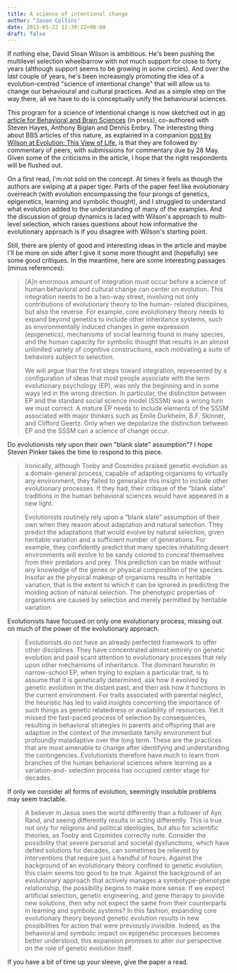 ```yaml
---
title: A science of intentional change
author: "Jason Collins"
date: 2013-05-22 12:39:22+00:00
draft: false
---
```


If nothing else, David Sloan Wilson is ambitious. He's been pushing the multilevel selection wheelbarrow with not much support for close to forty years (although support seems to be growing in some circles). And over the last couple of years, he's been increasingly promoting the idea of a evolution-centred "science of intentional change" that will allow us to change our behavioural and cultural practices. And as a simple step on the way there, all we have to do is conceptually unify the behavioural sciences.

This program for a science of intentional change is now sketched out in [an article for Behavioral and Brain Sciences](http://journals.cambridge.org/images/fileUpload/documents/Wilson_BBS-D-11-00562_preprint.pdf) (in press), co-authored with Steven Hayes, Anthony Biglan and Dennis Embry. The interesting thing about BBS articles of this nature, as explained in a companion [post by Wilson at Evolution: This View of Life](http://www.thisviewoflife.com/index.php/magazine/articles/evolving-the-future), is that they are followed by commentary of peers, with submissions for commentary due by 28 May. Given some of the criticisms in the article, I hope that the right respondents will be flushed out.

On a first read, I'm not sold on the concept. At times it feels as though the authors are swiping at a paper tiger. Parts of the paper feel like evolutionary overreach (with evolution encompassing the four prongs of genetics, epigenetics, learning and symbolic thought), and I struggled to understand what evolution added to the understanding of many of the examples. And the discussion of group dynamics is laced with Wilson's approach to multi-level selection, which raises questions about how informative the evolutionary approach is if you disagree with Wilson's starting point.

Still, there are plenty of good and interesting ideas in the article and maybe I'll be more on side after I give it some more thought and (hopefully) see some good critiques. In the meantime, here are some interesting passages (minus references):


<blockquote>[A]n enormous amount of integration must occur before a science of human behavioral and cultural change can center on evolution. This integration needs to be a two-way street, involving not only contributions of evolutionary theory to the human- related disciplines, but also the reverse. For example, core evolutionary theory needs to expand beyond genetics to include other inheritance systems, such as environmentally induced changes in gene expression (epigenetics), mechanisms of social learning found in many species, and the human capacity for symbolic thought that results in an almost unlimited variety of cognitive constructions, each motivating a suite of behaviors subject to selection.

We will argue that the first steps toward integration, represented by a configuration of ideas that most people associate with the term evolutionary psychology (EP), was only the beginning and in some ways led in the wrong direction. In particular, the distinction between EP and the standard social science model (SSSM) was a wrong turn we must correct. A mature EP needs to include elements of the SSSM associated with major thinkers such as Emile Durkheim, B.F. Skinner, and Clifford Geertz. Only when we depolarize the distinction between EP and the SSSM can a science of change occur.</blockquote>


Do evolutionists rely upon their own "blank slate" assumption"? I hope Steven Pinker takes the time to respond to this piece.


<blockquote>Ironically, although Tooby and Cosmides praised genetic evolution as a domain-general process, capable of adapting organisms to virtually any environment, they failed to generalize this insight to include other evolutionary processes. If they had, their critique of the “blank slate” traditions in the human behavioral sciences would have appeared in a new light.

Evolutionists routinely rely upon a “blank slate” assumption of their own when they reason about adaptation and natural selection. They predict the adaptations that would evolve by natural selection, given heritable variation and a sufficient number of generations. For example, they confidently predict that many species inhabiting desert environments will evolve to be sandy colored to conceal themselves from their predators and prey. This prediction can be made without any knowledge of the genes or physical composition of the species. Insofar as the physical makeup of organisms results in heritable variation, that is the extent to which it can be ignored in predicting the molding action of natural selection. The phenotypic properties of organisms are caused by selection and merely permitted by heritable variation.</blockquote>


Evolutionists have focused on only one evolutionary process, missing out on much of the power of the evolutionary approach.


<blockquote>Evolutionists do not have an already perfected framework to offer other disciplines. They have concentrated almost entirely on genetic evolution and paid scant attention to evolutionary processes that rely upon other mechanisms of inheritance. The dominant heuristic in narrow-school EP, when trying to explain a particular trait, is to assume that it is genetically determined, ask how it evolved by genetic evolution in the distant past, and then ask how it functions in the current environment. For traits associated with parental neglect, the heuristic has led to valid insights concerning the importance of such things as genetic relatedness or availability of resources. Yet it missed the fast-paced process of selection by consequences, resulting in behavioral strategies in parents and offspring that are adaptive in the context of the immediate family environment but profoundly maladaptive over the long term. These are the practices that are most amenable to change after identifying and understanding the contingencies. Evolutionists therefore have much to learn from branches of the human behavioral sciences where learning as a variation-and- selection process has occupied center stage for decades.</blockquote>


If only we consider all forms of evolution, seemingly insoluble problems may seem tractable.


<blockquote>A believer in Jesus sees the world differently than a follower of Ayn Rand, and seeing differently results in acting differently. This is true not only for religions and political ideologies, but also for scientific theories, as Tooby and Cosmides correctly note. Consider the possibility that severe personal and societal dysfunctions, which have defied solutions for decades, can sometimes be relieved by interventions that require just a handful of hours. Against the background of an evolutionary theory confined to genetic evolution, this claim seems too good to be true. Against the background of an evolutionary approach that actively manages a symbotype-phenotype relationship, the possibility begins to make more sense. If we expect artificial selection, genetic engineering, and gene therapy to provide new solutions, then why not expect the same from their counterparts in learning and symbolic systems? In this fashion, expanding core evolutionary theory beyond genetic evolution results in new possibilities for action that were previously invisible. Indeed, as the behavioral and symbolic impact on epigenetic processes becomes better understood, this expansion promises to alter our perspective on the role of genetic evolution itself.</blockquote>


If you have a bit of time up your sleeve, give the paper a read.
